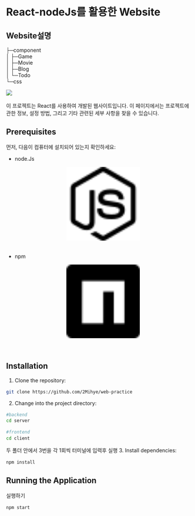 # React-nodeJs를 활용한 Website

## Website설명

├─component<br/>
│ ├─Game<br/>
│ ├─Movie<br/>
│ ├─Blog<br/>
│ └─Todo<br/>
└─css<br/>

<img src="https://img.shields.io/badge/react-61DAFB?style=for-the-badge&logo=reason&logoColor=black">

이 프로젝트는 React를 사용하여 개발된 웹사이트입니다. 이 페이지에서는 프로젝트에 관한 정보, 설정 방법, 그리고 기타 관련된 세부 사항을 찾을 수 있습니다.

## Prerequisites

먼저, 다음이 컴퓨터에 설치되어 있는지 확인하세요:

- node.Js <br/>
  <p align="center"><img src="./img/nodedotjs.svg" width="200" height="200"></p>
  <br>
- npm<br/>
  <p align="center"><img src="./img/npm.svg" width="200" height="200"></p>
  <br>

## Installation

1. Clone the repository:

```bash
git clone https://github.com/2Mihye/web-practice
```

2. Change into the project directory:

```bash
#backend
cd server
```

```bash
#frontend
cd client
```

두 폴더 안에서 3번을 각 1회씩 터미널에 입력후 실행 3. Install dependencies:

```bash
npm install
```

## Running the Application

실행하기

```bash
npm start
```
